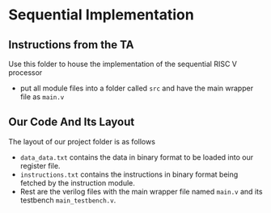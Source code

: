 # Sequential Implementation
## Instructions from the TA
Use this folder to house the implementation of the sequential RISC V processor
- put all module files into a folder called `src` and have the main wrapper file as `main.v` 

## Our Code And Its Layout
The layout of our project folder is as follows
- `data_data.txt` contains the data in binary format to be loaded into our register file.
- `instructions.txt` contains the instructions in binary format being fetched by the instruction module.
- Rest are the verilog files with the main wrapper file named `main.v` and its testbench `main_testbench.v`. 

